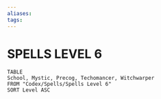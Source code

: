 ```yaml
---
aliases: 
tags: 
---
```

# SPELLS LEVEL 6
``` dataview
TABLE
School, Mystic, Precog, Techomancer, Witchwarper
FROM "Codex/Spells/Spells Level 6"
SORT Level ASC
```